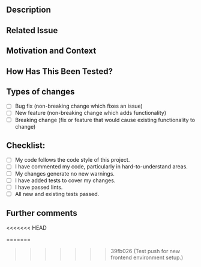 ## Description

<!-- Please include a summary of the changes and the related issue. -->

## Related Issue

<!-- Link to the Jira issue(s) this pull request addresses. -->
<!-- Example: -->
<!-- JIRA: [KAN-1](https://oregonstate-team-a4gvoaif.atlassian.net/jira/software/projects/KAN/boards/1?selectedIssue=KAN-1) -->

## Motivation and Context

<!-- Why is this change required? What problem does it solve? -->

## How Has This Been Tested?

<!-- Describe the tests that you ran to verify your changes. -->
<!-- Provide instructions so we can reproduce. -->

## Types of changes

<!-- What types of changes does your code introduce? Put an `x` in all the boxes that apply: -->

- [ ] Bug fix (non-breaking change which fixes an issue)
- [ ] New feature (non-breaking change which adds functionality)
- [ ] Breaking change (fix or feature that would cause existing functionality to change)

## Checklist:

<!-- Go over all the following points, and put an `x` in all the boxes that apply. -->
<!-- If you're unsure about any of these, don't hesitate to ask. We're here to help! -->

- [ ] My code follows the code style of this project.
- [ ] I have commented my code, particularly in hard-to-understand areas.
- [ ] My changes generate no new warnings.
- [ ] I have added tests to cover my changes.
- [ ] I have passed lints.
- [ ] All new and existing tests passed.

## Further comments

<<<<<<< HEAD
<!-- If this is a relatively large or complex change, kick off the discussion by explaining why you chose the solution you did and what alternatives you considered, etc. -->
=======
<!-- If this is a relatively large or complex change, kick off the discussion by explaining why you chose the solution you did and what alternatives you considered, etc. -->
>>>>>>> 39fb026 (Test push for new frontend environment setup.)
